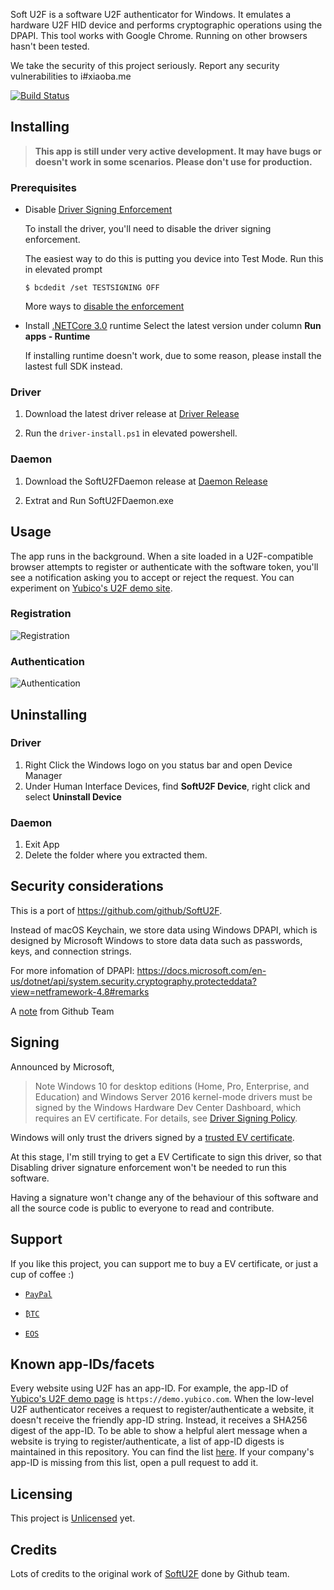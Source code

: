 Soft U2F is a software U2F authenticator for Windows. It emulates a hardware U2F HID device and performs cryptographic operations using the DPAPI. This tool works with Google Chrome. Running on other browsers hasn't been tested.

We take the security of this project seriously. Report any security vulnerabilities to i#xiaoba.me

[![Build Status](https://watfaq.visualstudio.com/SoftU2F/_apis/build/status/ibigbug.SoftU2F-Win?branchName=master)](https://watfaq.visualstudio.com/SoftU2F/_build/latest?definitionId=7&branchName=master)

## Installing

> **This app is still under very active development. It may have bugs or doesn't work in some scenarios. Please don't use for production.**


### Prerequisites

* Disable [Driver Signing Enforcement](https://docs.microsoft.com/en-us/windows-hardware/drivers/install/kernel-mode-code-signing-policy--windows-vista-and-later-)

  To install the driver, you'll need to disable the driver signing enforcement.

  The easiest way to do this is putting you device into Test Mode. Run this in elevated prompt

  ```
  $ bcdedit /set TESTSIGNING OFF
  ```

  More ways to [disable the enforcement](https://windowsreport.com/driver-signature-enforcement-windows-10/)

* Install [.NETCore 3.0](https://dotnet.microsoft.com/download/dotnet-core/3.0) runtime
  Select the latest version under column **Run apps - Runtime**
  
  If installing runtime doesn't work, due to some reason, please install the lastest full SDK instead.

### Driver

1. Download the latest driver release at [Driver Release](https://github.com/ibigbug/SoftU2F-Win/releases/tag/driver-06212019)

2. Run the `driver-install.ps1` in elevated powershell.

### Daemon

1. Download the SoftU2FDaemon release at [Daemon Release](https://github.com/ibigbug/SoftU2F-Win/releases/tag/daemon-1.0.0)

2. Extrat and Run SoftU2FDaemon.exe

## Usage

The app runs in the background. When a site loaded in a U2F-compatible browser attempts to register or authenticate with the software token, you'll see a notification asking you to accept or reject the request. You can experiment on [Yubico's U2F demo site](https://demo.yubico.com/u2f).

### Registration

![Registration](https://user-images.githubusercontent.com/543405/59797397-e9ab4e80-9322-11e9-9f36-555b608f926d.png)

### Authentication

![Authentication](https://user-images.githubusercontent.com/543405/59797166-6c7fd980-9322-11e9-952d-c3f353a09a65.png)

## Uninstalling

### Driver

1. Right Click the Windows logo on you status bar and open Device Manager
2. Under Human Interface Devices, find **SoftU2F Device**, right click and select **Uninstall Device**

### Daemon

1. Exit App
2. Delete the folder where you extracted them.

## Security considerations

This is a port of https://github.com/github/SoftU2F.

Instead of macOS Keychain, we store data using Windows DPAPI, which is designed by Microsoft Windows to store data data such as passwords, keys, and connection strings.

For more infomation of DPAPI: https://docs.microsoft.com/en-us/dotnet/api/system.security.cryptography.protecteddata?view=netframework-4.8#remarks

A [note](https://github.com/github/SoftU2F#security-considerations) from Github Team

## Signing

Announced by Microsoft,

> Note  Windows 10 for desktop editions (Home, Pro, Enterprise, and Education) and Windows Server 2016 kernel-mode drivers must be signed by the Windows Hardware Dev Center Dashboard, which requires an EV certificate. For details, see [Driver Signing Policy](https://docs.microsoft.com/en-us/windows-hardware/drivers/install/kernel-mode-code-signing-policy--windows-vista-and-later-).

Windows will only trust the drivers signed by a [trusted EV certificate](https://docs.microsoft.com/en-us/windows-hardware/drivers/dashboard/get-a-code-signing-certificate#step-2-buy-a-new-code-signing-certificate).

At this stage, I'm still trying to get a EV Certificate to sign this driver, so that Disabling driver signature enforcement won't be needed to run this software.

Having a signature won't change any of the behaviour of this software and all the source code is public to everyone to read and contribute.

## Support

If you like this project, you can support me to buy a EV certificate, or just a cup of coffee :)

* [`PayPal`](https://www.paypal.com/cgi-bin/webscr?cmd=_donations&business=4HZETSUYU29T8&currency_code=USD&source=url)

* [`₿TC`](https://www.blockchain.com/btc/payment_request?address=14WABfFsMR51oP5LgJZEzSP5dLoBxymop3&message=Support+SoftU2F)

* [`EOS`](https://eosauthority.com/account?account=eosgolangsdk&network=eos#transactions)

## Known app-IDs/facets

Every website using U2F has an app-ID. For example, the app-ID of [Yubico's U2F demo page](https://demo.yubico.com/u2f) is `https://demo.yubico.com`. When the low-level U2F authenticator receives a request to register/authenticate a website, it doesn't receive the friendly app-ID string. Instead, it receives a SHA256 digest of the app-ID. To be able to show a helpful alert message when a website is trying to register/authenticate, a list of app-ID digests is maintained in this repository. You can find the list [here](https://github.com/ibigbug/SoftU2F-Win/blob/master/APDU/KnownFacets.cs). If your company's app-ID is missing from this list, open a pull request to add it.

## Licensing

This project is [Unlicensed](https://github.com/ibigbug/SoftU2F-Win/blob/master/LICENSE) yet.

## Credits

Lots of credits to the original work of [SoftU2F](https://github.com/github/SoftU2F) done by Github team.
